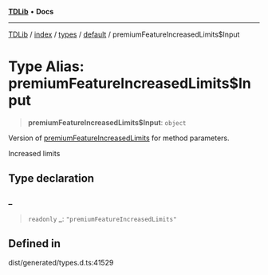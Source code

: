 [**TDLib**](../../../../../../README.md) • **Docs**

***

[TDLib](../../../../../../modules.md) / [index](../../../../../README.md) / [types](../../../README.md) / [default](../README.md) / premiumFeatureIncreasedLimits$Input

# Type Alias: premiumFeatureIncreasedLimits$Input

> **premiumFeatureIncreasedLimits$Input**: `object`

Version of [premiumFeatureIncreasedLimits](premiumFeatureIncreasedLimits.md) for method parameters.

Increased limits

## Type declaration

### \_

> `readonly` **\_**: `"premiumFeatureIncreasedLimits"`

## Defined in

dist/generated/types.d.ts:41529
